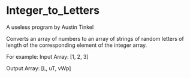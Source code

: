 # Integer_to_Letters
A useless program by Austin Tinkel

Converts an array of numbers to an array of strings of random letters of length of the corresponding element of the integer array.


For example:
Input Array: [1, 2, 3]


Output Array: [L, uT, vWp]
